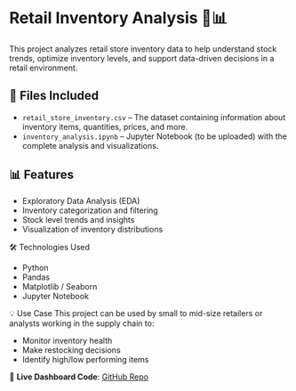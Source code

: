 # Retail Inventory Analysis 🛒📊
This project analyzes retail store inventory data to help understand stock trends, optimize inventory levels, and support data-driven decisions in a retail environment.

## 📁 Files Included
- `retail_store_inventory.csv` – The dataset containing information about inventory items, quantities, prices, and more.
- `inventory_analysis.ipynb` – Jupyter Notebook (to be uploaded) with the complete analysis and visualizations.

## 📊 Features
- Exploratory Data Analysis (EDA)
- Inventory categorization and filtering
- Stock level trends and insights
- Visualization of inventory distributions

🛠️ Technologies Used
- Python
- Pandas
- Matplotlib / Seaborn
- Jupyter Notebook

💡 Use Case
This project can be used by small to mid-size retailers or analysts working in the supply chain to:

- Monitor inventory health
- Make restocking decisions
- Identify high/low performing items

🔗 **Live Dashboard Code**: [GitHub Repo](https://github.com/Gauri-dsml23/retail-inventory-analysis)
